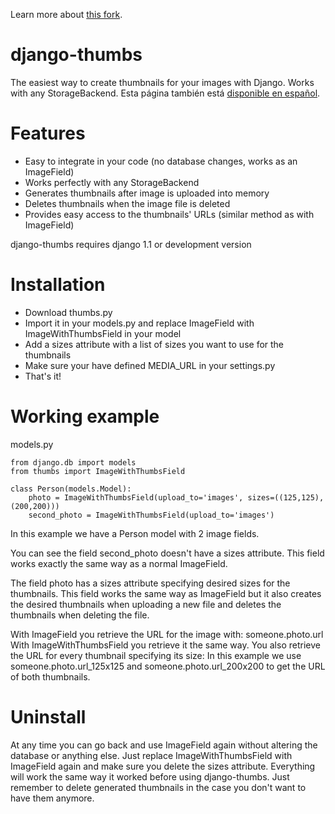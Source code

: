 Learn more about [this fork](https://github.com/madmw/django-thumbs/wiki/AboutThisFork).

django-thumbs
=============

The easiest way to create thumbnails for your images with Django. Works with any StorageBackend.
Esta página también está [disponible en español](http://code.google.com/p/django-thumbs/wiki/Spanish).


Features
========

  * Easy to integrate in your code (no database changes, works as an ImageField)
  * Works perfectly with any StorageBackend
  * Generates thumbnails after image is uploaded into memory
  * Deletes thumbnails when the image file is deleted
  * Provides easy access to the thumbnails' URLs (similar method as with ImageField)

django-thumbs requires django 1.1 or development version

Installation
============

  * Download thumbs.py
  * Import it in your models.py and replace ImageField with ImageWithThumbsField in your model
  * Add a sizes attribute with a list of sizes you want to use for the thumbnails
  * Make sure your have defined MEDIA_URL in your settings.py
  * That's it!

Working example
===============

models.py

    from django.db import models
    from thumbs import ImageWithThumbsField

    class Person(models.Model):
        photo = ImageWithThumbsField(upload_to='images', sizes=((125,125),(200,200)))
        second_photo = ImageWithThumbsField(upload_to='images')

In this example we have a Person model with 2 image fields.

You can see the field second_photo doesn't have a sizes attribute. This field works exactly the same way as a normal ImageField.

The field photo has a sizes attribute specifying desired sizes for the thumbnails. This field works the same way as ImageField but it also creates the desired thumbnails when uploading a new file and deletes the thumbnails when deleting the file.

With ImageField you retrieve the URL for the image with: someone.photo.url With ImageWithThumbsField you retrieve it the same way. You also retrieve the URL for every thumbnail specifying its size: In this example we use someone.photo.url_125x125 and someone.photo.url_200x200 to get the URL of both thumbnails.

Uninstall
=========
At any time you can go back and use ImageField again without altering the database or anything else. Just replace ImageWithThumbsField with ImageField again and make sure you delete the sizes attribute. Everything will work the same way it worked before using django-thumbs. Just remember to delete generated thumbnails in the case you don't want to have them anymore.

